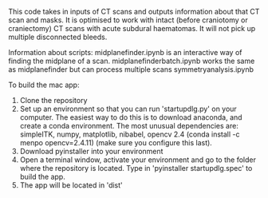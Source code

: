 This code takes in inputs of CT scans and outputs information about that CT scan and masks. It is optimised to work with intact (before craniotomy or craniectomy) CT scans with acute subdural haematomas. It will not pick up multiple disconnected bleeds.

Information about scripts:
midplanefinder.ipynb is an interactive way of finding the midplane of a scan.
midplanefinderbatch.ipynb works the same as midplanefinder but can process multiple scans
symmetryanalysis.ipynb

To build the mac app:
  1. Clone the repository
  2. Set up an environment so that you can run 'startupdlg.py' on your computer. The easiest way to do this is to download          anaconda, and create a conda environment. The most unusual dependencies are:
     simpleITK, numpy, matplotlib, nibabel, opencv 2.4 (conda install -c menpo opencv=2.4.11) (make sure you configure this        last).
  3. Download pyinstaller into your environment
  4. Open a terminal window, activate your environment and go to the folder where the repository is located. Type in                'pyinstaller startupdlg.spec' to build the app.
  5. The app will be located in 'dist'
